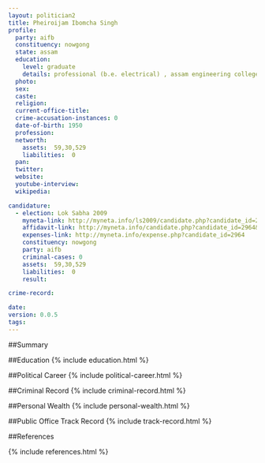 ```yaml
---
layout: politician2
title: Pheiroijam Ibomcha Singh
profile: 
  party: aifb
  constituency: nowgong
  state: assam
  education: 
    level: graduate
    details: professional (b.e. electrical) , assam engineering college, guwahati university, 1974
  photo: 
  sex: 
  caste: 
  religion: 
  current-office-title: 
  crime-accusation-instances: 0
  date-of-birth: 1950
  profession: 
  networth: 
    assets:  59,30,529
    liabilities:  0
  pan: 
  twitter: 
  website: 
  youtube-interview: 
  wikipedia: 

candidature: 
  - election: Lok Sabha 2009
    myneta-link: http://myneta.info/ls2009/candidate.php?candidate_id=2964
    affidavit-link: http://myneta.info/candidate.php?candidate_id=2964&scan=original
    expenses-link: http://myneta.info/expense.php?candidate_id=2964
    constituency: nowgong 
    party: aifb
    criminal-cases: 0
    assets:  59,30,529
    liabilities:  0
    result:  

crime-record: 

date: 
version: 0.0.5
tags: 
---
```

##Summary


##Education
{% include education.html %}


##Political Career
{% include political-career.html %}


##Criminal Record
{% include criminal-record.html %}


##Personal Wealth
{% include personal-wealth.html %}


##Public Office Track Record
{% include track-record.html %}


##References


{% include references.html %}